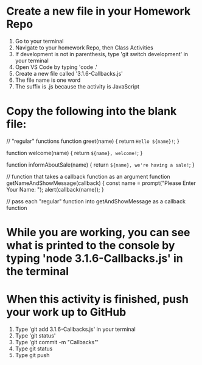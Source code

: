 # Create a new file in your Homework Repo
1. Go to your terminal
2. Navigate to your homework Repo, then Class Activities
3. If development is not in parenthesis, type 'git switch development' in your terminal
4. Open VS Code by typing 'code .'
5. Create a new file called '3.1.6-Callbacks.js'
  1. The file name is one word
  2. The suffix is .js because the activity is JavaScript

# Copy the following into the blank file:

// "regular" functions
function greet(name) {
  return `Hello ${name}!`;
}

function welcome(name) {
  return `${name}, welcome!`;
}

function informAboutSale(name) {
  return `${name}, we're having a sale!`;
}

// function that takes a callback function as an argument
function getNameAndShowMessage(callback) {
  const name = prompt("Please Enter Your Name: ");
  alert(callback(name));
}

// pass each "regular" function into getAndShowMessage as a callback function

# While you are working, you can see what is printed to the console by typing 'node 3.1.6-Callbacks.js' in the terminal

# When this activity is finished, push your work up to GitHub
1. Type 'git add 3.1.6-Callbacks.js' in your terminal
2. Type 'git status'
3. Type 'git commit -m "Callbacks"'
4. Type git status
5. Type git push
